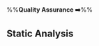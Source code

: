 <link rel="stylesheet" href="{{baseUrl}}/css/textbook.css">

<div class="website-content">

%%**Quality Assurance :arrow_right:**%%

## Static Analysis

<div id="main">

<include src="what/embed.md" />

</div>

</div>
